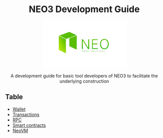 <div align="center">  
<h1>NEO3 Development Guide</h1>
<img src="images/neo-rebranding.png" alt="NEO3 Development Guide" height="150">
<p>A development guide for basic tool developers of NEO3 to facilitate the underlying construction</p>
</div>

## Table 
- [Wallet](en/wallet)
- [Transactions](en/transactions)
- [RPC](en/RPC)
- [Smart contracts](en/smartContracts)
- [NeoVM](en/NeoVM)